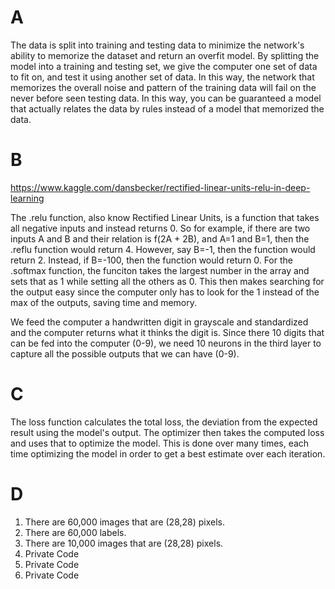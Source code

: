 # A
The data is split into training and testing data to minimize the network's ability to memorize the dataset and return an overfit model. By splitting the model into a training and testing set, we give the computer one set of data to fit on, and test it using another set of data. In this way, the network that memorizes the overall noise and pattern of the training data will fail on the never before seen testing data. In this way, you can be guaranteed a model that actually relates the data by rules instead of a model that memorized the data. 

# B
https://www.kaggle.com/dansbecker/rectified-linear-units-relu-in-deep-learning

The .relu function, also know Rectified Linear Units, is a function that takes all negative inputs and instead returns 0. So for example, if there are two inputs A and B and their relation is f(2A + 2B), and A=1 and B=1, then the .reflu function would return 4. However, say B=-1, then the function would return 2. Instead, if B=-100, then the function would return 0. For the .softmax function, the funciton takes the largest number in the array and sets that as 1 while setting all the others as 0. This then makes searching for the output easy since the computer only has to look for the 1 instead of the max of the outputs, saving time and memory. 

We feed the computer a handwritten digit in grayscale and standardized and the computer returns what it thinks the digit is. Since there 10 digits that can be fed into the computer (0-9), we need 10 neurons in the third layer to capture all the possible outputs that we can have (0-9). 

# C
The loss function calculates the total loss, the deviation from the expected result using the model's output. The optimizer then takes the computed loss and uses that to optimize the model. This is done over many times, each time optimizing the model in order to get a best estimate over each iteration.

# D
1. There are 60,000 images that are (28,28) pixels.
2. There are 60,000 labels.
3. There are 10,000 images that are (28,28) pixels.
4. Private Code
5. Private Code
6. Private Code
